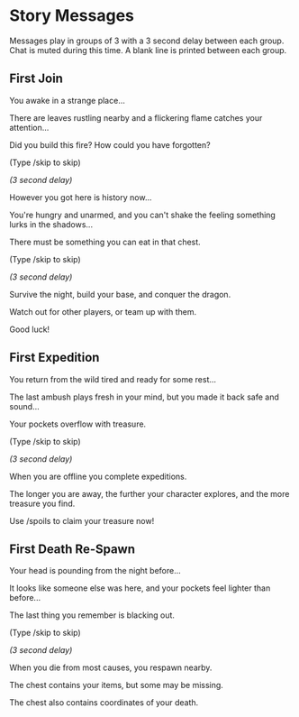 # Story Messages

Messages play in groups of 3 with a 3 second delay between each group. Chat is muted during this time. A blank line is printed between each group.

## First Join

You awake in a strange place...

There are leaves rustling nearby and a flickering flame catches your attention...

Did you build this fire? How could you have forgotten?

(Type /skip to skip)

_(3 second delay)_

However you got here is history now...

You're hungry and unarmed, and you can't shake the feeling something lurks in the shadows...

There must be something you can eat in that chest.

(Type /skip to skip)

_(3 second delay)_

Survive the night, build your base, and conquer the dragon.

Watch out for other players, or team up with them.

Good luck!

## First Expedition

You return from the wild tired and ready for some rest...

The last ambush plays fresh in your mind, but you made it back safe and sound...

Your pockets overflow with treasure.

(Type /skip to skip)

_(3 second delay)_

When you are offline you complete expeditions.

The longer you are away, the further your character explores, and the more treasure you find.

Use /spoils to claim your treasure now!


## First Death Re-Spawn

Your head is pounding from the night before...

It looks like someone else was here, and your pockets feel lighter than before...

The last thing you remember is blacking out.

(Type /skip to skip)

_(3 second delay)_

When you die from most causes, you respawn nearby.

The chest contains your items, but some may be missing.

The chest also contains coordinates of your death.
